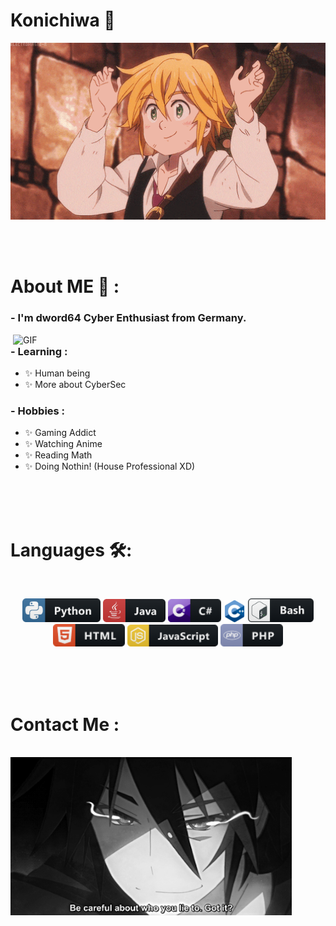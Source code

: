 # Konichiwa 👋

<div align="center">
<img hight="300" width="700" alt="GIF" align="center" src="https://github.com/dword64/dword64/blob/main/assets/208593.gif">
</div>

</br>
</br>
</br>


# About ME 💬 :

### - I'm dword64 Cyber Enthusiast from Germany.

<img hight="400" width="500" alt="GIF" align="right" src="https://github.com/dword64/dword64/blob/main/assets/1936.gif">

### - Learning :
- ✨ Human being 
- ✨ More about CyberSec

### - Hobbies : 
- ✨ Gaming Addict
- ✨ Watching Anime
- ✨ Reading Math
- ✨ Doing Nothin! (House Professional XD)

</br>
</br>
</br>



# Languages <!--& Tools 👨‍💻--> 🛠:
</br>

<p align="center">
<!-- For more icons please follow  https://github.com/MikeCodesDotNET/ColoredBadges -->
<img src="https://github.com/dword64/dword64/blob/main/assets/icons/python.png" alt="python" width="125" hight="50">
<img src="https://github.com/dword64/dword64/blob/main/assets/icons/java.png" alt="java"  width="100" hight="50">
<img src="https://github.com/dword64/dword64/blob/main/assets/icons/csharp.png" alt="C#" width="85" hight="50">
 <img src="https://raw.githubusercontent.com/github/explore/80688e429a7d4ef2fca1e82350fe8e3517d3494d/topics/cpp/cpp.png" alt="cpp" width="35" hight="50">
<img src="https://github.com/dword64/dword64/blob/main/assets/icons/bash.png" alt="bash" width="105" hight="50">
<img src="https://github.com/dword64/dword64/blob/main/assets/icons/html.png" alt="html" width="115" hight="50">
<img src="https://github.com/dword64/dword64/blob/main/assets/icons/js.png" alt="js" width="145" hight="50">
<img src="https://github.com/dword64/dword64/blob/main/assets/icons/php.png" alt="php" width="100" hight="50">

<!--
<img src="https://github.com/dword64/dword64/blob/main/assets/icons/docker.png" alt="docker" width="170" hight="50">
<img src="https://github.com/dword64/dword64/blob/main/assets/icons/visualstudio_code.png" alt="visualstudio_code" width="285" hight="50">
</br>
<img src="https://github.com/dword64/dword64/blob/main/assets/icons/pc.png" alt="pc" width="150" hight="50">
<img src="https://github.com/dword64/dword64/blob/main/assets/icons/security.png" alt="Security" width="200" hight="50">
<img src="https://github.com/dword64/dword64/blob/main/assets/icons/xcode.png" alt="xcode" width="185" hight="50">
<img src="https://github.com/dword64/dword64/blob/main/assets/icons/qt.png" alt="pc" width="150" hight="50">
<img src="https://github.com/dword64/dword64/blob/main/assets/icons/unity.png" alt="Security" width="200" hight="50">
<img src="https://github.com/dword64/dword64/blob/main/assets/icons/eclipse.png" alt="eclipse" width="200" hight="50">
-->
</p>
</br>
</br>
</br>



# Contact Me :

<p>
 </br>


<img hight="320" width="450" align="middle" alt="GIF" src="https://github.com/dword64/dword64/blob/main/assets/93195.gif">


 

</br>
</br>
</br>
</br>
</br>
</br>
</br>
